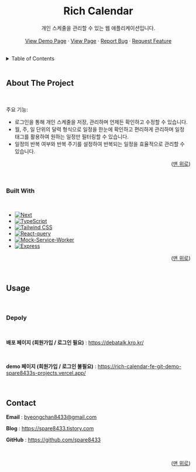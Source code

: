 <a id="readme-top"></a>

<!-- PROJECT LOGO -->
<br />
<div align="center">
  <h1 align="center">Rich Calendar</h1>
  <p align="center">
    개인 스케줄을 관리할 수 있는 웹 애플리케이션입니다.
    <br />
    <br />
    <a href="https://rich-calendar-fe-git-demo-spare8433s-projects.vercel.app/">View Demo Page</a>
    &middot;
    <a href="https://richcalendar.kro.kr/">View Page</a>
    &middot;
    <a href="https://github.com/spare8433/rich-calendar_FE/issues">Report Bug</a>
    &middot;
    <a href="https://github.com/spare8433/rich-calendar_FE/issues">Request Feature</a>

  </p>
</div>

<br />

<!-- TABLE OF CONTENTS -->
<details>
  <summary>Table of Contents</summary>
  <ol>
    <li>
      <a href="#about-the-project">About The Project</a>
      <ul>
        <li><a href="#built-with">Built With</a></li>
      </ul>
    </li>
    <li>
      <a href="#usage">Usage</a>
      <ul>
        <li><a href="#depoly">depoly</a></li>
      </ul>
    </li>
    <li><a href="#contact">Contact</a></li>
  </ol>
</details>

<br />

<!-- ABOUT THE PROJECT -->

## About The Project

<br />

주요 기능:

- 로그인을 통해 개인 스케줄을 저장, 관리하며 언제든 확인하고 수정할 수 있습니다.
- 월, 주, 일 단위의 달력 형식으로 일정을 한눈에 확인하고 편리하게 관리하며 일정 태그를 활용하여 원하는 일정만 필터링할 수 있습니다.
- 일정의 반복 여부와 반복 주기를 설정하여 반복되는 일정을 효율적으로 관리할 수 있습니다.

<p align="right">(<a href="#readme-top">맨 위로</a>)</p>

<br />

### Built With

<br />

- [![Next][Next.js]][Next-url]
- [![TypeScript][TypeScript]][TypeScript-url]
- [![Tailwind CSS][Tailwind-CSS]][Tailwind-CSS-url]
- [![React-query][React-query]][React-query-url]
- [![Mock-Service-Worker][Mock-Service-Worker]][Mock-Service-Worker-url]
- [![Express][Express]][Express-url]

<p align="right">(<a href="#readme-top">맨 위로</a>)</p>

<br />

## Usage

<br />

### Depoly

<br />

<b>배포 페이지 (회원가입 / 로그인 필요)</b> : https://debatalk.kro.kr/

<br />

<b>demo 페이지 (회원가입 / 로그인 불필요)</b> : https://rich-calendar-fe-git-demo-spare8433s-projects.vercel.app/

<br />

## Contact

<b>Email</b> : byeongchan8433@gmail.com

<b>Blog</b> : https://spare8433.tistory.com

<b>GitHub</b> : https://github.com/spare8433

<br />

<p align="right">(<a href="#readme-top">맨 위로</a>)</p>

<!-- MARKDOWN LINKS & IMAGES -->
<!-- https://www.markdownguide.org/basic-syntax/#reference-style-links -->

[Next.js]: https://img.shields.io/badge/next.js-000000?style=for-the-badge&logo=nextdotjs&logoColor=white
[Next-url]: https://nextjs.org/
[TypeScript]: https://img.shields.io/badge/TypeScript-3178C6?style=for-the-badge&logo=TypeScript&logoColor=white
[TypeScript-url]: https://www.typescriptlang.org/
[Tailwind-CSS]: https://img.shields.io/badge/Tailwind%20CSS-06B6D4?logo=tailwindcss&logoColor=fff&style=for-the-badge
[Tailwind-CSS-url]: https://tailwindcss.com/
[React-Query]: https://img.shields.io/badge/React%20Query-FF4154?logo=reactquery&logoColor=fff&style=for-the-badge
[React-Query-url]: https://tanstack.com/query/
[Mock-Service-Worker]: https://img.shields.io/badge/Mock%20Service%20Worker-FF6A33?logo=mockserviceworker&logoColor=fff&style=for-the-badge
[Mock-Service-Worker-url]: https://mswjs.io/
[Express]: https://img.shields.io/badge/Express-000?logo=express&logoColor=fff&style=for-the-badge
[Express-url]: https://expressjs.com/
